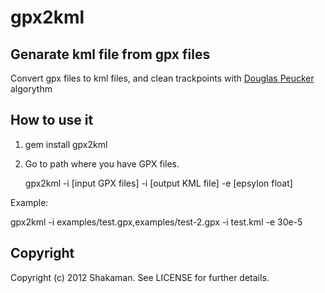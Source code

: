 gpx2kml
=======

Genarate kml file from gpx files
--------------------------------
Convert gpx files to kml files, and clean trackpoints with [Douglas Peucker](http://en.wikipedia.org/wiki/Ramer%E2%80%93Douglas%E2%80%93Peucker_algorithm) algorythm


How to use it
-------------

1. gem install gpx2kml

2. Go to path where you have GPX files.

    gpx2kml -i [input GPX files] -i [output KML file] -e [epsylon float]

  Example:

  gpx2kml -i examples/test.gpx,examples/test-2.gpx -i test.kml -e 30e-5


Copyright
---------

Copyright (c) 2012 Shakaman. See LICENSE for further details.
